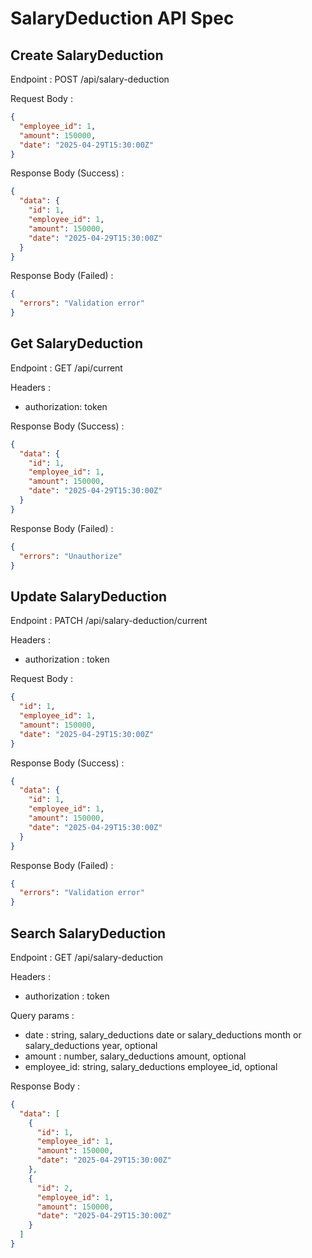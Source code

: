 # SalaryDeduction API Spec

## Create SalaryDeduction

Endpoint : POST /api/salary-deduction

Request Body :

```json
{
  "employee_id": 1,
  "amount": 150000,
  "date": "2025-04-29T15:30:00Z"
}
```

Response Body (Success) :

```json
{
  "data": {
    "id": 1,
    "employee_id": 1,
    "amount": 150000,
    "date": "2025-04-29T15:30:00Z"
  }
}
```

Response Body (Failed) :

```json
{
  "errors": "Validation error"
}
```

## Get SalaryDeduction

Endpoint : GET /api/current

Headers :

- authorization: token

Response Body (Success) :

```json
{
  "data": {
    "id": 1,
    "employee_id": 1,
    "amount": 150000,
    "date": "2025-04-29T15:30:00Z"
  }
}
```

Response Body (Failed) :

```json
{
  "errors": "Unauthorize"
}
```

## Update SalaryDeduction

Endpoint : PATCH /api/salary-deduction/current

Headers :

- authorization : token

Request Body :

```json
{
  "id": 1,
  "employee_id": 1,
  "amount": 150000,
  "date": "2025-04-29T15:30:00Z"
}
```

Response Body (Success) :

```json
{
  "data": {
    "id": 1,
    "employee_id": 1,
    "amount": 150000,
    "date": "2025-04-29T15:30:00Z"
  }
}
```

Response Body (Failed) :

```json
{
  "errors": "Validation error"
}
```

## Search SalaryDeduction

Endpoint : GET /api/salary-deduction

Headers :

- authorization : token

Query params :

- date : string, salary_deductions date or salary_deductions month or salary_deductions year, optional
- amount : number, salary_deductions amount, optional
- employee_id: string, salary_deductions employee_id, optional

Response Body :

```json
{
  "data": [
    {
      "id": 1,
      "employee_id": 1,
      "amount": 150000,
      "date": "2025-04-29T15:30:00Z"
    },
    {
      "id": 2,
      "employee_id": 1,
      "amount": 150000,
      "date": "2025-04-29T15:30:00Z"
    }
  ]
}
```
